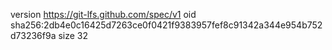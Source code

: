 version https://git-lfs.github.com/spec/v1
oid sha256:2db4e0c16425d7263ce0f0421f9383957fef8c91342a344e954b752d73236f9a
size 32
